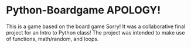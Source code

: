 # Python-Boardgame APOLOGY!
This is a game based on the board game Sorry! It was a collaborative final project for an Intro to Python class!
The project was intended to make use of functions, math/random, and loops.
